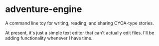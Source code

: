 # adventure-engine
A command line toy for writing, reading, and sharing CYOA-type stories.

At present, it's just a simple text editor that can't actually edit files.  I'll be adding functionality 
whenever I have time.
